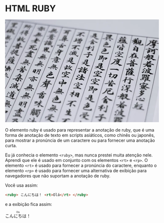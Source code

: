 # HTML RUBY

![japanese](./japanese.webp)

O elemento ruby é usado para representar a anotação de ruby, que é uma forma de anotação de texto em scripts asiáticos, como chinês ou japonês, para mostrar a pronúncia de um caractere ou para fornecer uma anotação curta.

Eu já conhecia o elemento `<ruby>`, mas nunca prestei muita atenção nele. Aprendi que ele é usado em conjunto com os elementos `<rt>` e `<rp>`. O elemento `<rt>` é usado para fornecer a pronúncia do caractere, enquanto o elemento `<rp>` é usado para fornecer uma alternativa de exibição para navegadores que não suportam a anotação de ruby.

Você usa assim:

```html
<ruby> こんにちは！ <rt>Olá</rt> </ruby>
```

e a exibição fica assim:

<ruby>  
  こんにちは！ <rt>Olá</rt>
</ruby>
